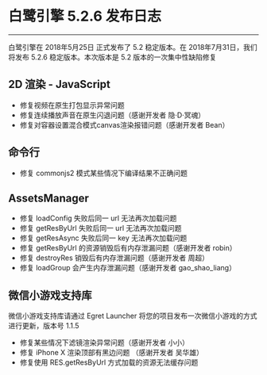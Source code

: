 # 白鹭引擎 5.2.6 发布日志


---


白鹭引擎在 2018年5月25日 正式发布了 5.2 稳定版本。在 2018年7月31日，我们将发布 5.2.6 稳定版本。本次版本是 5.2 版本的一次集中性缺陷修复


## 2D 渲染 - JavaScript 

* 修复视频在原生打包显示异常问题
* 修复连续播放声音在原生闪退问题（感谢开发者 隐·D·冥魂）
* 修复对容器设置混合模式canvas渲染报错问题（感谢开发者 Bean）

## 命令行

* 修复 commonjs2 模式某些情况下编译结果不正确问题

## AssetsManager

* 修复 loadConfig 失败后同一 url 无法再次加载问题
* 修复 getResByUrl 失败后同一 url 无法再次加载问题
* 修复 getResAsync 失败后同一 key 无法再次加载问题
* 修复 getResByUrl 的资源销毁后有内存泄漏问题（感谢开发者 robin）
* 修复 destroyRes 销毁后有内存泄漏问题（感谢开发者 周超）
* 修复 loadGroup 会产生内存泄漏问题（感谢开发者 gao_shao_liang）

## 微信小游戏支持库

微信小游戏支持库请通过 Egret Launcher 将您的项目发布一次微信小游戏的方式进行更新，版本号 1.1.5

* 修复某些情况下滤镜渲染异常问题（感谢开发者 小小）
* 修复 iPhone X 渲染顶部有黑边问题 （感谢开发者 吴华雄）
* 修复使用 RES.getResByUrl 方式加载的资源无法缓存问题